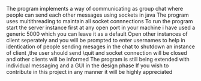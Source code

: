The program implements a way of communicating as group chat where people can send each other messages using sockets in java
The program uses multithreading to maintain all socket connnections 
To run the program  start the server instance first at any open port in your machine i have used a generic 5000 which you can leave it as a default
Open other instances of client seperately  and you will be prompted to enter  usernames to help in identication of people sending mesages in the chat
to shutdown an instance of client ,the user should send \quit and socket connection will be closed and other clients will be informed
The program is still being extended with individual messaging and a GUI  in the design phase 
If you wish to contribute  in this  project in any manner  it will be highly appreciated
